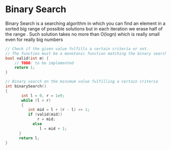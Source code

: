 # Binary Search
Binary Search is a searching algorithm in which you can find an element in a sorted big range of possible solutions but in each iteration
we erase half of the range . Such solution takes no more than O(logn) which is really small even for really big numbers
```cpp
// Check if the given value fulfills a certain criteria or not.
// The function must be a monotonic function matching the binary search type (min or max).
bool valid(int m) {
	// TODO: to be implemented
	return 1;
}

// Binary search on the minimum value fulfilling a certain criteria
int binarySearch() 
{
       int l = 0, r = 1e9;
       while (l < r) 
       {
          int mid = l + (r - l) >> 1;
          if (valid(mid))
              r = mid;
            else
               l = mid + 1;
      }
      return l;
}
```
